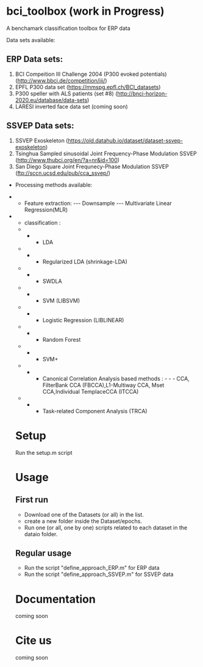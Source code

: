 # bci_toolbox (work in Progress)

A benchamark classification toolbox for ERP data

 Data sets available:
 
 ## ERP Data sets:
  1. BCI Compeition III Challenge 2004 (P300 evoked potentials) (http://www.bbci.de/competition/iii/)
  2. EPFL P300 data set (https://mmspg.epfl.ch/BCI_datasets)
  3. P300 speller with ALS patients (set #8) (http://bnci-horizon-2020.eu/database/data-sets)
  4. LARESI inverted face data set (coming soon)

## SSVEP Data sets:
  1. SSVEP Exoskeleton (https://old.datahub.io/dataset/dataset-ssvep-exoskeleton)
  2. Tsinghua Sampled sinusoidal Joint Frequency-Phase Modulation SSVEP (http://www.thubci.org/en/?a=nr&id=100)
  3. San Diego Square Joint Frequnecy-Phase Modulation SSVEP (ftp://sccn.ucsd.edu/pub/cca_ssvep/)


- Processing methods available: 

- - Feature extraction: 
    --- Downsample
    --- Multivariate Linear Regression(MLR)
- - classification : 
  - - - LDA
  - - - Regularized LDA (shrinkage-LDA)
  - - - SWDLA
  - - - SVM (LIBSVM)
  - - - Logistic Regression (LIBLINEAR)
  - - - Random Forest 
  - - - SVM+ 
  - - - Canonical Correlation Analysis based methods : 
               - - - CCA, FilterBank CCA (FBCCA),L1-Multiway CCA, Mset CCA,Individual TemplaceCCA (ITCCA)
  - - - Task-related Component Analysis (TRCA)
  
  
  # Setup
  Run the setup.m script
  
  # Usage
  ## First run
  - Download one of the Datasets (or all) in the list.
  - create a new folder inside the Dataset/epochs.
  - Run one (or all, one by one) scripts related to each dataset in the dataio folder.
  
  ## Regular usage
  - Run the script "define_approach_ERP.m" for ERP data
  - Run the script "define_approach_SSVEP.m" for SSVEP data
  
  # Documentation
  coming soon
  
  # Cite us
  coming soon
